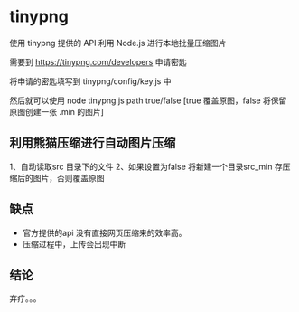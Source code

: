 # tinypng
使用 tinypng 提供的 API 利用 Node.js 进行本地批量压缩图片

需要到 https://tinypng.com/developers 申请密匙

将申请的密匙填写到 tinypng/config/key.js 中

然后就可以使用 node tinypng.js path true/false [true 覆盖原图，false 将保留原图创建一张 .min 的图片]

## 利用熊猫压缩进行自动图片压缩
1、自动读取src 目录下的文件
2、如果设置为false 将新建一个目录src_min 存压缩后的图片，否则覆盖原图


## 缺点
+ 官方提供的api 没有直接网页压缩来的效率高。
+ 压缩过程中，上传会出现中断

## 结论
弃疗。。。

